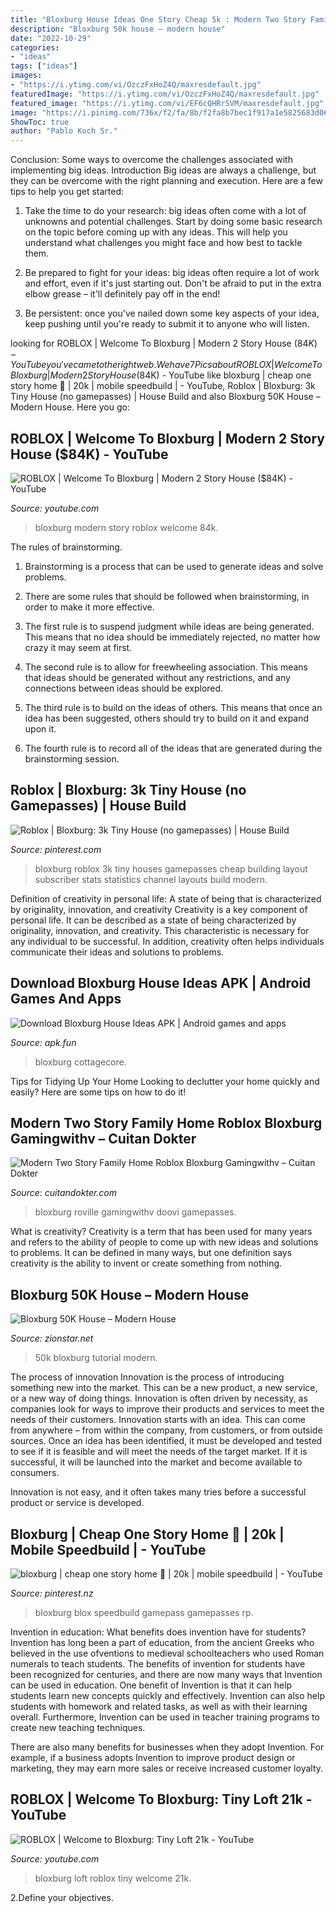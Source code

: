 ```yaml
---
title: "Bloxburg House Ideas One Story Cheap 5k : Modern Two Story Family Home Roblox Bloxburg Gamingwithv – Cuitan Dokter"
description: "Bloxburg 50k house – modern house"
date: "2022-10-29"
categories:
- "ideas"
tags: ["ideas"]
images:
- "https://i.ytimg.com/vi/OzczFxHoZ4Q/maxresdefault.jpg"
featuredImage: "https://i.ytimg.com/vi/OzczFxHoZ4Q/maxresdefault.jpg"
featured_image: "https://i.ytimg.com/vi/EF6cQHRrSVM/maxresdefault.jpg"
image: "https://i.pinimg.com/736x/f2/fa/8b/f2fa8b7bec1f917a1e5825683d069f53.jpg"
ShowToc: true
author: "Pablo Koch Sr."
---
```



Conclusion: Some ways to overcome the challenges associated with implementing big ideas.
Introduction
Big ideas are always a challenge, but they can be overcome with the right planning and execution. Here are a few tips to help you get started:

1. Take the time to do your research: big ideas often come with a lot of unknowns and potential challenges. Start by doing some basic research on the topic before coming up with any ideas. This will help you understand what challenges you might face and how best to tackle them.

2. Be prepared to fight for your ideas: big ideas often require a lot of work and effort, even if it's just starting out. Don't be afraid to put in the extra elbow grease – it'll definitely pay off in the end!

3. Be persistent: once you've nailed down some key aspects of your idea, keep pushing until you're ready to submit it to anyone who will listen.

	

		
looking for ROBLOX | Welcome To Bloxburg | Modern 2 Story House ($84K) - YouTube you've came to the right web. We have 7 Pics about ROBLOX | Welcome To Bloxburg | Modern 2 Story House ($84K) - YouTube like bloxburg | cheap one story home 🌷 | 20k | mobile speedbuild | - YouTube, Roblox | Bloxburg: 3k Tiny House (no gamepasses) | House Build and also Bloxburg 50K House – Modern House. Here you go:
		
    
## ROBLOX | Welcome To Bloxburg | Modern 2 Story House ($84K) - YouTube

<img loading=lazy src="https://i.ytimg.com/vi/XGD5NVzLlTI/maxresdefault.jpg" onerror="this.onerror=null;this.src='https://tse3.mm.bing.net/th?id=OIP.MS75_kP1KHve0a7SNXXb8gHaEK&amp;pid=15.1';" alt="ROBLOX | Welcome To Bloxburg | Modern 2 Story House ($84K) - YouTube">

_Source: youtube.com_

>bloxburg modern story roblox welcome 84k. 

	

The rules of brainstorming.
1. Brainstorming is a process that can be used to generate ideas and solve problems.
2. There are some rules that should be followed when brainstorming, in order to make it more effective.

3. The first rule is to suspend judgment while ideas are being generated. This means that no idea should be immediately rejected, no matter how crazy it may seem at first.

4. The second rule is to allow for freewheeling association. This means that ideas should be generated without any restrictions, and any connections between ideas should be explored.

5. The third rule is to build on the ideas of others. This means that once an idea has been suggested, others should try to build on it and expand upon it.

6. The fourth rule is to record all of the ideas that are generated during the brainstorming session.

    
## Roblox | Bloxburg: 3k Tiny House (no Gamepasses) | House Build

<img loading=lazy src="https://i.pinimg.com/736x/f2/fa/8b/f2fa8b7bec1f917a1e5825683d069f53.jpg" onerror="this.onerror=null;this.src='https://tse3.mm.bing.net/th?id=OIP.DHhUcUKCIHQK4w629Ws1agHaFj&amp;pid=15.1';" alt="Roblox | Bloxburg: 3k Tiny House (no gamepasses) | House Build">

_Source: pinterest.com_

>bloxburg roblox 3k tiny houses gamepasses cheap building layout subscriber stats statistics channel layouts build modern. 

	

Definition of creativity in personal life: A state of being that is characterized by originality, innovation, and creativity
Creativity is a key component of personal life. It can be described as a state of being characterized by originality, innovation, and creativity. This characteristic is necessary for any individual to be successful. In addition, creativity often helps individuals communicate their ideas and solutions to problems.

    
## Download Bloxburg House Ideas APK | Android Games And Apps

<img loading=lazy src="https://id.apk.fun/com.yudadeveloper.bloxburg+0Qom5Fq6hM.png" onerror="this.onerror=null;this.src='https://tse3.mm.bing.net/th?id=OIP.6s-rtDB1sYZDPwGk3VS1HQHaEK&amp;pid=15.1';" alt="Download Bloxburg House Ideas APK | Android games and apps">

_Source: apk.fun_

>bloxburg cottagecore. 

	

Tips for Tidying Up Your Home
Looking to declutter your home quickly and easily? Here are some tips on how to do it!

    
## Modern Two Story Family Home Roblox Bloxburg Gamingwithv – Cuitan Dokter

<img loading=lazy src="https://i0.wp.com/ytimg.googleusercontent.com/vi/OktLDSAm3tc/hqdefault.jpg?resize=650,400" onerror="this.onerror=null;this.src='https://tse3.mm.bing.net/th?id=OIP.lJIVWCGPVeXzpFHxmGRIUwHaFj&amp;pid=15.1';" alt="Modern Two Story Family Home Roblox Bloxburg Gamingwithv – Cuitan Dokter">

_Source: cuitandokter.com_

>bloxburg roville gamingwithv doovi gamepasses. 

	

What is creativity?
Creativity is a term that has been used for many years and refers to the ability of people to come up with new ideas and solutions to problems. It can be defined in many ways, but one definition says creativity is the ability to invent or create something from nothing.

    
## Bloxburg 50K House – Modern House

<img loading=lazy src="https://i.ytimg.com/vi/EF6cQHRrSVM/maxresdefault.jpg" onerror="this.onerror=null;this.src='https://tse3.mm.bing.net/th?id=OIP.aVNkSEltGBQXRXBglBKNpwHaEK&amp;pid=15.1';" alt="Bloxburg 50K House – Modern House">

_Source: zionstar.net_

>50k bloxburg tutorial modern. 

	

The process of innovation
Innovation is the process of introducing something new into the market. This can be a new product, a new service, or a new way of doing things. Innovation is often driven by necessity, as companies look for ways to improve their products and services to meet the needs of their customers.
Innovation starts with an idea. This can come from anywhere – from within the company, from customers, or from outside sources. Once an idea has been identified, it must be developed and tested to see if it is feasible and will meet the needs of the target market. If it is successful, it will be launched into the market and become available to consumers.

Innovation is not easy, and it often takes many tries before a successful product or service is developed.

    
## Bloxburg | Cheap One Story Home 🌷 | 20k | Mobile Speedbuild | - YouTube

<img loading=lazy src="https://i.pinimg.com/736x/2d/60/87/2d6087449ecffd70f1af5f62319b361e.jpg" onerror="this.onerror=null;this.src='https://tse3.mm.bing.net/th?id=OIP.3e51SKlZJENUWohrgKWsQQHaFj&amp;pid=15.1';" alt="bloxburg | cheap one story home 🌷 | 20k | mobile speedbuild | - YouTube">

_Source: pinterest.nz_

>bloxburg blox speedbuild gamepass gamepasses rp. 

	

Invention in education: What benefits does invention have for students?
Invention has long been a part of education, from the ancient Greeks who believed in the use ofventions to medieval schoolteachers who used Roman numerals to teach students. The benefits of invention for students have been recognized for centuries, and there are now many ways that Invention can be used in education. 
One benefit of Invention is that it can help students learn new concepts quickly and effectively. Invention can also help students with homework and related tasks, as well as with their learning overall. Furthermore, Invention can be used in teacher training programs to create new teaching techniques. 

There are also many benefits for businesses when they adopt Invention. For example, if a business adopts Invention to improve product design or marketing, they may earn more sales or receive increased customer loyalty.

    
## ROBLOX | Welcome To Bloxburg: Tiny Loft 21k - YouTube

<img loading=lazy src="https://i.ytimg.com/vi/OzczFxHoZ4Q/maxresdefault.jpg" onerror="this.onerror=null;this.src='https://tse1.mm.bing.net/th?id=OIP.J9_rk9XR5k1a8-ijvOdmPQHaEK&amp;pid=15.1';" alt="ROBLOX | Welcome to Bloxburg: Tiny Loft 21k - YouTube">

_Source: youtube.com_

>bloxburg loft roblox tiny welcome 21k. 

	

2.Define your objectives.

